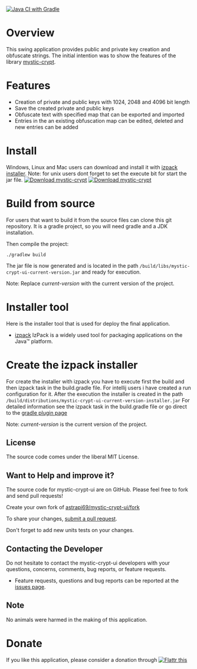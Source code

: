 [![Java CI with Gradle](https://github.com/astrapi69/mystic-crypt-ui/workflows/Java%20CI%20with%20Gradle/badge.svg)](https://github.com/astrapi69/mystic-crypt-ui/actions/workflows/gradle.yml)
# Overview

This swing application provides public and private key creation and obfuscate strings. The initial intention was to show the features of the library [mystic-crypt](https://github.com/astrapi69/mystic-crypt).

# Features

 * Creation of private and public keys with 1024, 2048 and 4096 bit length
 * Save the created private and public keys
 * Obfuscate text with specified map that can be exported and imported
 * Entries in the an existing obfuscation map can be edited, deleted and new entries can be added 

# Install

Windows, Linux and Mac users can download and install it with 
[izpack installer](https://sourceforge.net/projects/mysticcrypt/files/5.1/installer.jar/download). 
Note: for unix users dont forget to set the execute bit for start the jar file.
[![Download mystic-crypt](https://a.fsdn.com/con/app/sf-download-button)](https://sourceforge.net/projects/mysticcrypt/files/latest/download)
[![Download mystic-crypt](https://img.shields.io/sourceforge/dm/mysticcrypt.svg)](https://sourceforge.net/projects/mysticcrypt/files/latest/download)

# Build from source 

For users that want to build it from the source files can clone this git repository. It is a gradle project, so you will 
need gradle and a JDK installation.

Then compile the project:

```
./gradlew build
```

The jar file is now generated and is located in the path ```/build/libs/mystic-crypt-ui-current-version.jar``` and ready
for execution.

Note: 
Replace *current-version* with the current version of the project.

# Installer tool

Here is the installer tool that is used for deploy the final application.

* [izpack](http://izpack.org/) IzPack is a widely used tool for packaging applications on the Java™ platform.

# Create the izpack installer

For create the installer with izpack you have to execute first the build and then izpack task in the build.gradle file. For intellij users
i have created a run configuration for it. After the execution the installer is created in the path 
```/build/distributions/mystic-crypt-ui-current-version-installer.jar```
For detailed information see the izpack task in the build.gradle file or go direct to the 
[gradle plugin page](https://github.com/bmuschko/gradle-izpack-plugin)

Note:
*current-version* is the current version of the project.

## License

The source code comes under the liberal MIT License.

## Want to Help and improve it? ###

The source code for mystic-crypt-ui are on GitHub. Please feel free to fork and send pull requests!

Create your own fork of [astrapi69/mystic-crypt-ui/fork](https://github.com/astrapi69/mystic-crypt-ui/fork)

To share your changes, [submit a pull request](https://github.com/astrapi69/mystic-crypt-ui/pull/new/develop).

Don't forget to add new units tests on your changes.

## Contacting the Developer

Do not hesitate to contact the mystic-crypt-ui developers with your questions, concerns, comments, bug reports, or feature requests.
- Feature requests, questions and bug reports can be reported at the [issues page](https://github.com/astrapi69/mystic-crypt-ui/issues).

## Note

No animals were harmed in the making of this application.

# Donate

If you like this application, please consider a donation through 
<a href="https://flattr.com/submit/auto?fid=r7vp62&url=https%3A%2F%2Fgithub.com%2Flightblueseas%2Fmystic-crypt-ui" target="_blank">
<img src="http://button.flattr.com/flattr-badge-large.png" alt="Flattr this" title="Flattr this" border="0">
</a>
